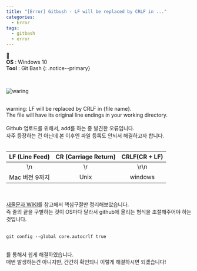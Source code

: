 ```yaml
---
title: "[Error] Gitbush - LF will be replaced by CRLF in ..."
categories:
  - Error
tags:
  - gitbash
  - error
---
```


📌<br>
**OS** : Windows 10<br>
**Tool** : Git Bash
{: .notice--primary}

<br>

![waring](https://user-images.githubusercontent.com/45550607/102007684-81e69000-3d6e-11eb-9135-e4928aa4ff3f.PNG)

<br>
warning: LF will be replaced by CRLF in {file name}.<br>
The file will have its original line endings in your working directory.<br>
<br>
Github 업로드를 위해서, add를 하는 중 발견한 오류입니다.<br>
자주 등장하는 건 아닌데 본 이후엔 파일 등록도 안되서 해결하고자 합니다.<br>
<br>

| LF (Line Feed) | CR (Carriage Return) | CRLF(CR + LF) |
| :------------: | :------------------: | :-----------: |
|       \n       |          \r          |     \r\n      |
| Mac 버전 9까지 |         Unix         |    windows    |

<br>

[새줄문자 WIKI](https://ko.wikipedia.org/wiki/%EC%83%88%EC%A4%84_%EB%AC%B8%EC%9E%90)를 참고해서 핵심구절만 정리해보았습니다.<br>
즉 줄의 끝을 구별하는 것이 OS마다 달라서 github에 올리는 형식을 조절해주어야 하는 것입니다.<br>
<br>
```
git config --global core.autocrlf true
```
<br>
를 통해서 쉽게 해결하였습니다.<br>
매번 발생하는건 아니지만, 간간히 확인되니 이렇게 해결하시면 되겠습니다!<br>